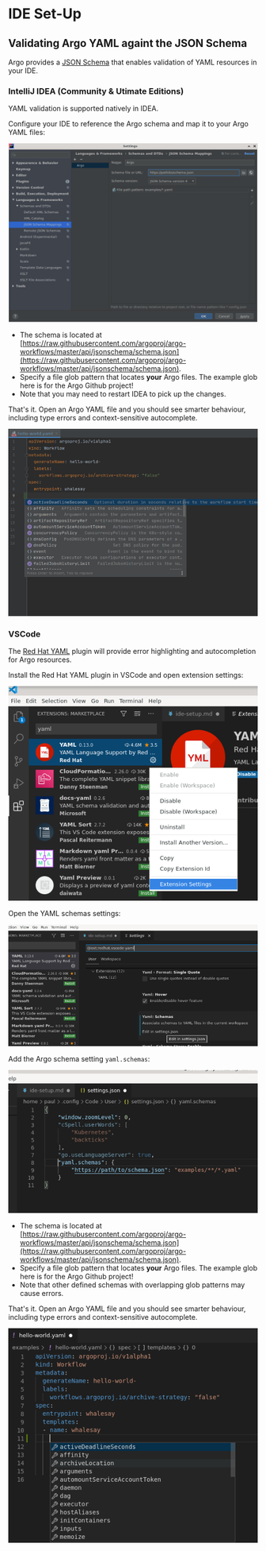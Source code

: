 # IDE Set-Up

## Validating Argo YAML againt the JSON Schema

Argo provides a [JSON Schema](https://raw.githubusercontent.com/argoproj/argo-workflows/master/api/jsonschema/schema.json) that enables validation of YAML resources in your IDE.

### IntelliJ IDEA (Community & Utimate Editions)

YAML validation is supported natively in IDEA.

Configure your IDE to reference the Argo schema and map it to your Argo YAML files:

![IDEA Configure Schema](assets/intellij-ide-step-1-config.png)
- The schema is located at [https://raw.githubusercontent.com/argoproj/argo-workflows/master/api/jsonschema/schema.json](https://raw.githubusercontent.com/argoproj/argo-workflows/master/api/jsonschema/schema.json).
- Specify a file glob pattern that locates **your** Argo files. The example glob here is for the Argo Github project!
- Note that you may need to restart IDEA to pick up the changes.

That's it. Open an Argo YAML file and you should see smarter behaviour, including type errors and context-sensitive autocomplete.

![IDEA Example Functionality](assets/intellij-ide-step-1-example-functionality.png)

### VSCode

The [Red Hat YAML](https://github.com/redhat-developer/vscode-yaml) plugin will provide error highlighting and autocompletion for Argo resources.

Install the Red Hat YAML plugin in VSCode and open extension settings:

![VSCode Install Plugin](assets/vscode-ide-step-1-install-plugin.png)

Open the YAML schemas settings:

![VSCode YAML Schema Settings](assets/vscode-ide-step-2-schema-settings.png)

Add the Argo schema setting `yaml.schemas`:

![VSCode Specify Argo Schema](assets/vscode-ide-step-3-spec-schema.png)

- The schema is located at [https://raw.githubusercontent.com/argoproj/argo-workflows/master/api/jsonschema/schema.json](https://raw.githubusercontent.com/argoproj/argo-workflows/master/api/jsonschema/schema.json).
- Specify a file glob pattern that locates **your** Argo files. The example glob here is for the Argo Github project!
- Note that other defined schemas with overlapping glob patterns may cause errors.

That's it. Open an Argo YAML file and you should see smarter behaviour, including type errors and context-sensitive autocomplete.

![VScode Example Functionality](assets/vscode-ide-step-4-example-functionality.png)
